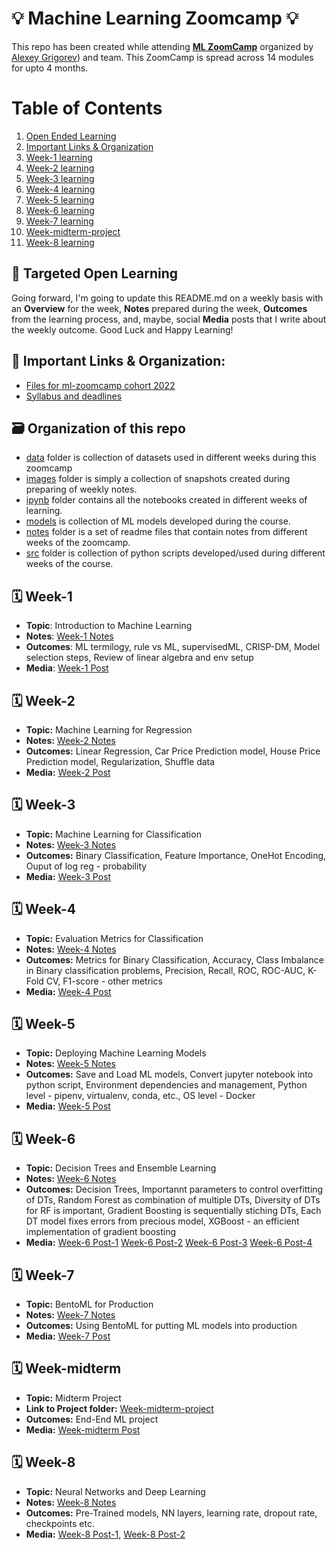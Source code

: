 # 💡 Machine Learning Zoomcamp 💡 
This repo has been created while attending **[ML ZoomCamp](https://github.com/alexeygrigorev/mlbookcamp-code/tree/master/course-zoomcamp)** organized by [Alexey Grigorev](https://linkedin.com/in/agrigorev)) and team. This ZoomCamp is spread across 14 modules for upto 4 months. 

# Table of Contents
1. [Open Ended Learning](#targeted-open-learning)
2. [Important Links & Organization](#important-links--organization)
3. [Week-1 learning](#week-1)
4. [Week-2 learning](#week-2)
5. [Week-3 learning](#week-3)
6. [Week-4 learning](#week-4)
7. [Week-5 learning](#week-5)
8. [Week-6 learning](#week-6)
9. [Week-7 learning](#week-7)
10. [Week-midterm-project](#week-midterm)
11. [Week-8 learning](#week-8)

## 📖 Targeted Open Learning
Going forward, I'm going to update this README.md on a weekly basis with an **Overview** for the week, **Notes** prepared during the week, **Outcomes** from the learning process, and, maybe, social **Media** posts that I write about the weekly outcome. Good Luck and Happy Learning! 

## 🔗 Important Links & Organization:
- [Files for ml-zoomcamp cohort 2022](https://github.com/alexeygrigorev/mlbookcamp-code/tree/master/course-zoomcamp/cohorts/2022)
- [Syllabus and deadlines](https://docs.google.com/spreadsheets/d/e/2PACX-1vQiEznNaTrblegQtBwQ-zsoJY6Vh_XL7_rilGYugRuCFhBQfnJR7D-QArGlilAiF9qrkY5ED2n-9ibD/pubhtml)


## 🗃️ Organization of this repo
- [data](./data/) folder is collection of datasets used in different weeks during this zoomcamp
- [images](./images/) folder is simply a collection of snapshots created during preparing of weekly notes.
- [ipynb](./ipynb/) folder contains all the notebooks created in different weeks of learning.
- [models](./models/) is collection of ML models developed during the course.
- [notes](./notes/) folder is a set of readme files that contain notes from different weeks of the zoomcamp.
- [src](./src/) folder is collection of python scripts developed/used during different weeks of the course. 

## 🗓️ Week-1
- **Topic**: Introduction to Machine Learning 
- **Notes**: [Week-1 Notes](https://github.com/tummala-hareesh/ml_zoomcamp_ht/blob/main/notes/week-1-notes.md)
- **Outcomes**: ML termilogy, rule vs ML, supervisedML, CRISP-DM, Model selection steps, Review of linear algebra and env setup
- **Media**: [Week-1 Post](https://www.linkedin.com/posts/tummala-hareesh_github-tummala-hareeshmlzoomcampht-activity-6975109893066285057-GI0V?utm_source=share&utm_medium=member_desktop)


## 🗓️ Week-2
- **Topic:** Machine Learning for Regression  
- **Notes:** [Week-2 Notes](https://github.com/tummala-hareesh/ml_zoomcamp_ht/blob/main/notes/week-2-notes.md)
- **Outcomes:** Linear Regression, Car Price Prediction model, House Price Prediction model, Regularization, Shuffle data
- **Media:** [Week-2 Post](https://www.linkedin.com/posts/tummala-hareesh_github-tummala-hareeshmlzoomcampht-activity-6979876190312439808-DlwX?utm_source=share&utm_medium=member_desktop)


## 🗓️ Week-3
- **Topic:** Machine Learning for Classification
- **Notes:** [Week-3 Notes](https://github.com/tummala-hareesh/ml_zoomcamp_ht/blob/main/notes/week-3-notes.md)
- **Outcomes:** Binary Classification, Feature Importance, OneHot Encoding, Ouput of log reg - probability
- **Media:** [Week-3 Post](https://www.linkedin.com/posts/tummala-hareesh_github-tummala-hareeshmlzoomcampht-activity-6980201029925560320-p_WV?utm_source=share&utm_medium=member_desktop)

## 🗓️ Week-4
- **Topic:** Evaluation Metrics for Classification
- **Notes:** [Week-4 Notes](https://github.com/tummala-hareesh/ml_zoomcamp_ht/blob/main/notes/week-4-notes.md)
- **Outcomes:** Metrics for Binary Classification, Accuracy, Class Imbalance in Binary classification problems, Precision, Recall, ROC, ROC-AUC, K-Fold CV, F1-score - other metrics 
- **Media:** [Week-4 Post](https://www.linkedin.com/posts/tummala-hareesh_github-tummala-hareeshmlzoomcampht-activity-6982697429980643328-8Law?utm_source=share&utm_medium=member_desktop)

## 🗓️ Week-5
- **Topic:** Deploying Machine Learning Models
- **Notes:** [Week-5 Notes](https://github.com/tummala-hareesh/ml_zoomcamp_ht/blob/main/notes/week-5-notes.md)
- **Outcomes:** Save and Load ML models, Convert jupyter notebook into python script, Environment dependencies and management, Python level - pipenv, virtualenv, conda, etc., OS level - Docker 
- **Media:** [Week-5 Post](https://www.linkedin.com/posts/tummala-hareesh_github-tummala-hareeshmlzoomcampht-activity-6985268866981523456-ng9c?utm_source=share&utm_medium=member_desktop)

## 🗓️ Week-6
- **Topic:** Decision Trees and Ensemble Learning
- **Notes:** [Week-6 Notes](https://github.com/tummala-hareesh/ml_zoomcamp_ht/blob/main/notes/week-6-notes.md)
- **Outcomes:** Decision Trees, Importannt parameters to control overfitting of DTs, Random Forest as combination of multiple DTs, Diversity of DTs for RF is important, Gradient Boosting is sequentially stiching DTs, Each DT model fixes errors from precious model, XGBoost - an efficient implementation of gradient boosting 
- **Media:** [Week-6 Post-1](https://www.linkedin.com/posts/tummala-hareesh_mlzoomcamp-activity-6987134240983322624-1p1m?utm_source=share&utm_medium=member_desktop) [Week-6 Post-2](https://www.linkedin.com/posts/tummala-hareesh_interpretability-explainability-activity-6987402960787951616-jmnU?utm_source=share&utm_medium=member_desktop) [Week-6 Post-3](https://www.linkedin.com/posts/tummala-hareesh_github-tummala-hareeshmlzoomcampht-activity-6987816512023642112-O1Gz?utm_source=share&utm_medium=member_desktop) [Week-6 Post-4](https://www.linkedin.com/posts/tummala-hareesh_dt-vs-rf-vs-xgb-activity-6987856137920401408-qPos?utm_source=share&utm_medium=member_desktop)


## 🗓️ Week-7
- **Topic:** BentoML for Production
- **Notes:** [Week-7 Notes](https://github.com/tummala-hareesh/ml_zoomcamp_ht/blob/main/notes/week-7-notes.md)
- **Outcomes:** Using BentoML for putting ML models into production
- **Media:** [Week-7 Post](https://www.linkedin.com/feed/update/urn:li:activity:6990395743102521344/)

## 🗓️ Week-midterm
- **Topic:** Midterm Project
- **Link to Project folder:** [Week-midterm-project](https://github.com/tummala-hareesh/ml_zoomcamp_ht/tree/main/ipynb/midterm_project)
- **Outcomes:** End-End ML project 
- **Media:** [Week-midterm Post]()

## 🗓️ Week-8
- **Topic:** Neural Networks and Deep Learning
- **Notes:** [Week-8 Notes](https://github.com/tummala-hareesh/ml_zoomcamp_ht/blob/main/notes/week-8-notes.md)
- **Outcomes:** Pre-Trained models, NN layers, learning rate, dropout rate, checkpoints etc.  
- **Media:** [Week-8 Post-1](https://www.linkedin.com/posts/tummala-hareesh_saturn-cloud-your-data-science-cloud-environment-activity-7000541234222051328-LOEB?utm_source=share&utm_medium=member_desktop), [Week-8 Post-2](https://www.linkedin.com/posts/tummala-hareesh_github-tummala-hareeshmlzoomcampht-activity-7000555590880038912-76b9?utm_source=share&utm_medium=member_desktop)